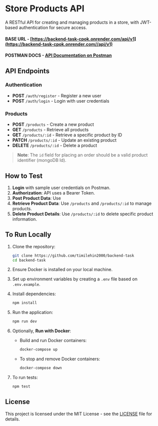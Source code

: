 # Store Products API

A RESTful API for creating and managing products in a store, with JWT-based authentication for secure access.

#### **BASE URL** - [https://backend-task-cpok.onrender.com/api/v1](https://backend-task-cpok.onrender.com//api/v1)

#### **POSTMAN DOCS** - [API Documentation on Postman](https://documenter.getpostman.com/view/36399546/2sAXqqcNbN#a856406c-037c-462d-a3e8-2f743d8e5fbe)

## API Endpoints

### Authentication

-   **POST** `/auth/register` - Register a new user
-   **POST** `/auth/login` - Login with user credentials

### Products

-   **POST** `/products` - Create a new product
-   **GET** `/products` - Retrieve all products
-   **GET** `/products/:id` - Retrieve a specific product by ID
-   **PATCH** `/products/:id` - Update an existing product
-   **DELETE** `/products/:id` - Delete a product

> **Note**: The `id` field for placing an order should be a valid product identifier (mongoDB Id).

## How to Test

1. **Login** with sample user credentials on Postman.
2. **Authorization**: API uses a Bearer Token.
3. **Post Product Data**: Use
4. **Retrieve Product Data**: Use `/products` and `/products/:id` to manage products.
5. **Delete Product Details**: Use `/products/:id` to delete specific product information.

## To Run Locally

1. Clone the repository:

    ```bash
    git clone https://github.com/timilehin2000/backend-task
    cd backend-task
    ```

2. Ensure Docker is installed on your local machine.

3. Set up environment variables by creating a `.env` file based on `.env.example`.

4. Install dependencies:

    ```bash
    npm install
    ```

5. Run the application:

    ```bash
    npm run dev
    ```

6. Optionally, **Run with Docker**:
    - Build and run Docker containers:
        ```bash
        docker-compose up
        ```
    - To stop and remove Docker containers:
        ```bash
        docker-compose down
        ```
7. To run tests:

    ```bash
    npm test
    ```

## License

This project is licensed under the MIT License - see the [LICENSE](LICENSE) file for details.
